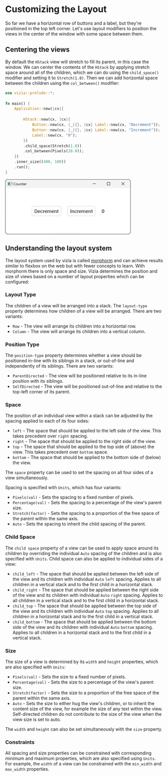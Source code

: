 # Customizing the Layout

So far we have a horizontal row of buttons and a label, but they're positioned in the top left corner. Let's use layout modifiers to position the views in the center of the window with some space between them.

## Centering the views

By default the `HStack` view will stretch to fill its parent, in this case the window. We can center the contents of the `HStack` by applying stretch space around all of the children, which we can do using the `child_space()` modifier and setting it to `Stretch(1.0)`. Then we can add horizontal space between the children using the `col_between()` modifier:

```rust
use vizia::prelude::*;

fn main() {
    Application::new(|cx|{
        
        HStack::new(cx, |cx|{
            Button::new(cx, |_|{}, |cx| Label::new(cx, "Decrement"));
            Button::new(cx, |_|{}, |cx| Label::new(cx, "Increment"));
            Label::new(cx, "0");
        })
        .child_space(Stretch(1.0))
        .col_between(Pixels(20.0));
    })
    .inner_size((400, 100))
    .run();
}
```

<img src="../img/layout.png" alt="A vizia app showing two buttons and a label" width="400"/>


## Understanding the layout system 
The layout system used by vizia is called [morphorm](https://github.com/vizia/morphorm) and can achieve results similar to flexbox on the web but with fewer concepts to learn. With morphorm there is only space and size. Vizia determines the position and size of views based on a number of layout properties which can be configured:

### Layout Type
The children of a view will be arranged into a stack. The `layout-type` property determines how children of a view will be arranged. There are two variants:
- `Row` - The view will arrange its children into a horizontal row.
- `Column` - The view will arrange its children into a vertical column.

### Position Type
The `position-type` property determines whether a view should be positioned in-line with its siblings in a stack, or out-of-line and independently of its siblings. There are two variants:
- `ParentDirected` - The view will be positioned relative to its in-line position with its siblings.
- `SelfDirected` - The view will be positioned out-of-line and relative to the top-left corner of its parent.

### Space
The position of an individual view within a stack can be adjusted by the spacing applied to each of its four sides:
- `left` - The space that should be applied to the left side of the view. This takes precedent over `right` spacing.
- `right` - The space that should be applied to the right side of the view.
- `top` - The space that should be applied to the top side of (above) the view. This takes precedent over `bottom` space.
- `bottom` - The space that should be applied to the bottom side of (below) the view.

The `space` property can be used to set the spacing on all four sides of a view simultaneously.

Spacing is specified with `Units`, which has four variants:
- `Pixels(val)` - Sets the spacing to a fixed number of pixels.
- `Percentage(val)` - Sets the spacing to a percentage of the view's parent size.
- `Stretch(factor)` - Sets the spacing to a proportion of the free space of the parent within the same axis.
- `Auto` - Sets the spacing to inherit the child spacing of the parent.

### Child Space
The `child space` property of a view can be used to apply space around its children by overriding the individual `Auto` spacing of the children and is also specified with `Units`. Child space can also be applied to individual sides of a view:
- `child_left` - The space that should be applied between the left side of the view and its children with individual `Auto` `left` spacing. Applies to all children in a vertical stack and to the first child in a horizontal stack.
- `child_right` - The space that should be applied between the right side of the view and its children with individual `Auto` `right` spacing. Applies to all children in a vertical stack and to the first child in a horizontal stack.
- `child_top` - The space that should be applied between the top side of the view and its children with individual `Auto` `top` spacing. Applies to all children in a horizontal stack and to the first child in a vertical stack.
- `child_bottom` - The space that should be applied between the bottom side of the view and its children with individual `Auto` `bottom` spacing. Applies to all children in a horizontal stack and to the first child in a vertical stack.

### Size
The size of a view is determined by its `width` and `height` properties, which are also specified with `Units`:
- `Pixels(val)` - Sets the size to a fixed number of pixels.
- `Percentage(val)` - Sets the size to a percentage of the view's parent size.
- `Stretch(factor)` - Sets the size to a proportion of the free space of the parent within the same axis.
- `Auto` - Sets the size to either hug the view's children, or to inherit the content size of the view, for example the size of any text within the view. Self-directed children do not contribute to the size of the view when the view size is set to auto.

The `width` and `height` can also be set simultaneously with the `size` property.

### Constraints
All spacing and size properties can be constrained with corresponding minimum and maximum properties, which are also specified using `Units`. For example, the `width` of a view can be constrained with the `min_width` and `max_width` properties.

